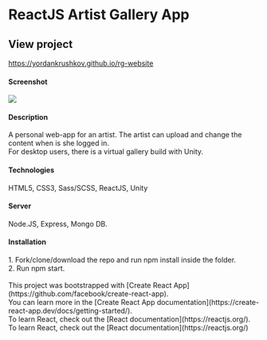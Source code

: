 <h1>ReactJS Artist Gallery App</h1>

<h2>View project</h2>

https://yordankrushkov.github.io/rg-website

<h4>Screenshot</h4>
<img src="https://res.cloudinary.com/zltgrd/image/upload/v1614845150/ArtGallery_pxezb8.png"/>


<h4>Description</h4>
A personal web-app for an artist. 
The artist can upload and change the content when is she logged in. <br/>
For desktop users, there is a virtual gallery build with Unity.

<h4>Technologies</h4>
HTML5, CSS3, Sass/SCSS, ReactJS, Unity

<h4>Server</h4>
Node.JS, Express, Mongo DB.

<h4>Installation</h4>
1. Fork/clone/download the repo and run npm install inside the folder.<br/> 
2. Run npm start.<br/> 
<br/> 
This project was bootstrapped with [Create React App](https://github.com/facebook/create-react-app).<br/> 
You can learn more in the [Create React App documentation](https://create-react-app.dev/docs/getting-started/).<br/> 
To learn React, check out the [React documentation](https://reactjs.org/).
To learn React, check out the [React documentation](https://reactjs.org/)
